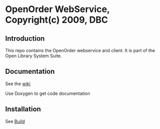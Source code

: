 # OpenOrder WebService, Copyright(c) 2009, DBC

## Introduction
This repo contains the OpenOrder webservice and client. It is part of the Open Library System Suite.

## Documentation
See the [wiki](https://github.com/DBCDK/OpenOrder-webservice/wiki/OpenOrderWebservice)

Use Doxygen to get code documentation


## Installation
See [Build](https://github.com/DBCDK/OpenOrder-webservice/wiki/Build)
